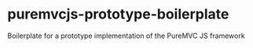 puremvcjs-prototype-boilerplate
===============================

Boilerplate for a prototype implementation of the PureMVC JS framework